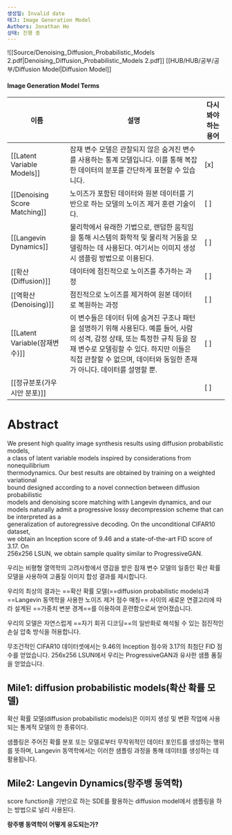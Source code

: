 ```yaml
---
생성일: Invalid date
태그: Image Generation Model
Authors: Jonathan Ho
상태: 진행 중
---
```

![[Source/Denoising_Diffusion_Probabilistic_Models 2.pdf|Denoising_Diffusion_Probabilistic_Models 2.pdf]]
[[HUB/HUB/공부/공부/Diffusion Model|Diffusion Model]]
#### Image Generation Model Terms
|이름|설명|다시 봐야하는 용어|
|---|---|---|
|[[Latent Variable Models]]|잠재 변수 모델은 관찰되지 않은 숨겨진 변수를 사용하는 통계 모델입니다. 이를 통해 복잡한 데이터의 분포를 간단하게 표현할 수 있습니다.|[x]|
|[[Denoising Score Matching]]|노이즈가 포함된 데이터와 원본 데이터를 기반으로 하는 모델의 노이즈 제거 훈련 기술이다.|[ ]|
|[[Langevin Dynamics]]|물리학에서 유래한 기법으로, 랜덤한 움직임을 통해 시스템의 화학적 및 물리적 거동을 모델링하는 데 사용된다. 여기서는 이미지 생성 시 샘플링 방법으로 이용된다.|[ ]|
|[[확산(Diffusion)]]|데이터에 점진적으로 노이즈를 추가하는 과정|[ ]|
|[[역확산(Denoising)]]|점진적으로 노이즈를 제거하여 원본 데이터로 복원하는 과정|[ ]|
|[[Latent Variable(잠재변수)]]|이 변수들은 데이터 뒤에 숨겨진 구조나 패턴을 설명하기 위해 사용된다. 예를 들어, 사람의 성격, 감정 상태, 또는 특정한 규칙 등을 잠재 변수로 모델링할 수 있다. 하지만 이들은 직접 관찰할 수 없으며, 데이터와 동일한 존재가 아니다. 데이터를 설명할 뿐.|[ ]|
|[[정규분포(가우시안 분포)]]||[ ]|
  
  
# Abstract
We present high quality image synthesis results using diffusion probabilistic models,  
a class of latent variable models inspired by considerations from nonequilibrium  
thermodynamics. Our best results are obtained by training on a weighted variational  
bound designed according to a novel connection between diffusion probabilistic  
models and denoising score matching with Langevin dynamics, and our models naturally admit a progressive lossy decompression scheme that can be interpreted as a  
generalization of autoregressive decoding. On the unconditional CIFAR10 dataset,  
we obtain an Inception score of 9.46 and a state-of-the-art FID score of 3.17. On  
256x256 LSUN, we obtain sample quality similar to ProgressiveGAN.  
  
우리는 비평형 열역학의 고려사항에서 영감을 받은 잠재 변수 모델의 일종인 확산 확률 모델을 사용하여 고품질 이미지 합성 결과를 제시합니다.
  
우리의 최상의 결과는 ==확산 확률 모델(==diffusion probabilistic models)과 ==Langevin 동역학을 사용한 노이즈 제거 점수 매칭== 사이의 새로운 연결고리에 따라 설계된 ==가중치 변분 경계==를 이용하여 훈련함으로써 얻어졌습니다.
  
우리의 모델은 자연스럽게 ==자기 회귀 디코딩==의 일반화로 해석될 수 있는 점진적인 손실 압축 방식을 허용합니다.
  
무조건적인 CIFAR10 데이터셋에서는 9.46의 Inception 점수와 3.17의 최첨단 FID 점수를 얻었습니다. 256x256 LSUN에서 우리는 ProgressiveGAN과 유사한 샘플 품질을 얻었습니다.
  
  
## Mile1: diffusion probabilistic models(확산 확률 모델)
확산 확률 모델(diffusion probabilistic models)은 이미지 생성 및 변환 작업에 사용되는 통계적 모델의 한 종류이다.
  
샘플링은 주어진 확률 분포 또는 모델로부터 무작위적인 데이터 포인트를 생성하는 행위를 뜻하며, Langevin 동역학에서는 이러한 샘플링 과정을 통해 데이터를 생성하는 데 활용됩니다.
## Mile2: Langevin Dynamics(랑주뱅 동역학)
score function을 기반으로 하는 SDE를 활용하는 diffusion model에서 샘플링을 하는 방법으로 널리 사용된다.
  
**랑주뱅 동역학이 어떻게 유도되는가?**